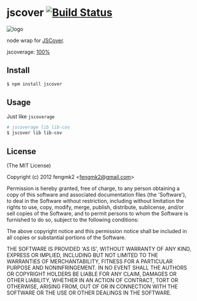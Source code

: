 jscover [![Build Status](https://secure.travis-ci.org/fengmk2/jscover.png)](http://travis-ci.org/fengmk2/jscover)
=======

![logo](https://raw.github.com/fengmk2/jscover/master/logo.png)

node wrap for [JSCover](http://tntim96.github.com/JSCover/).

jscoverage: [100%](http://fengmk2.github.com/coverage/jscover.html)

## Install

```bash
$ npm install jscover
```

## Usage

Just like `jscoverage`

```bash
# jscoverage lib lib-cov
$ jscover lib lib-cov
```

## License 

(The MIT License)

Copyright (c) 2012 fengmk2 &lt;fengmk2@gmail.com&gt;

Permission is hereby granted, free of charge, to any person obtaining
a copy of this software and associated documentation files (the
'Software'), to deal in the Software without restriction, including
without limitation the rights to use, copy, modify, merge, publish,
distribute, sublicense, and/or sell copies of the Software, and to
permit persons to whom the Software is furnished to do so, subject to
the following conditions:

The above copyright notice and this permission notice shall be
included in all copies or substantial portions of the Software.

THE SOFTWARE IS PROVIDED 'AS IS', WITHOUT WARRANTY OF ANY KIND,
EXPRESS OR IMPLIED, INCLUDING BUT NOT LIMITED TO THE WARRANTIES OF
MERCHANTABILITY, FITNESS FOR A PARTICULAR PURPOSE AND NONINFRINGEMENT.
IN NO EVENT SHALL THE AUTHORS OR COPYRIGHT HOLDERS BE LIABLE FOR ANY
CLAIM, DAMAGES OR OTHER LIABILITY, WHETHER IN AN ACTION OF CONTRACT,
TORT OR OTHERWISE, ARISING FROM, OUT OF OR IN CONNECTION WITH THE
SOFTWARE OR THE USE OR OTHER DEALINGS IN THE SOFTWARE.